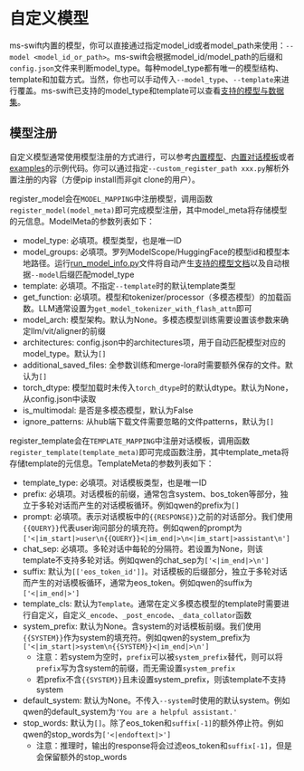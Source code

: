 # 自定义模型

ms-swift内置的模型，你可以直接通过指定model_id或者model_path来使用：`--model <model_id_or_path>`。ms-swift会根据model_id/model_path的后缀和`config.json`文件来判断model_type。每种model_type都有唯一的模型结构、template和加载方式。当然，你也可以手动传入`--model_type`、`--template`来进行覆盖。ms-swift已支持的model_type和template可以查看[支持的模型与数据集](../Instruction/支持的模型和数据集.md)。

## 模型注册

自定义模型通常使用模型注册的方式进行，可以参考[内置模型](https://github.com/modelscope/ms-swift/blob/main/swift/llm/model/model/qwen.py)、[内置对话模板](https://github.com/modelscope/ms-swift/blob/main/swift/llm/template/template/qwen.py)或者[examples](https://github.com/modelscope/swift/blob/main/examples/custom)的示例代码。你可以通过指定`--custom_register_path xxx.py`解析外置注册的内容（方便pip install而非git clone的用户）。

register_model会在`MODEL_MAPPING`中注册模型，调用函数`register_model(model_meta)`即可完成模型注册，其中model_meta将存储模型的元信息。ModelMeta的参数列表如下：
- model_type: 必填项。模型类型，也是唯一ID
- model_groups: 必填项。罗列ModelScope/HuggingFace的模型id和模型本地路径。运行[run_model_info.py](https://github.com/modelscope/ms-swift/blob/main/scripts/utils/run_model_info.py)文件将自动产生[支持的模型文档](https://swift.readthedocs.io/zh-cn/latest/Instruction/%E6%94%AF%E6%8C%81%E7%9A%84%E6%A8%A1%E5%9E%8B%E5%92%8C%E6%95%B0%E6%8D%AE%E9%9B%86.html)以及自动根据`--model`后缀匹配model_type
- template: 必填项。不指定`--template`时的默认template类型
- get_function: 必填项。模型和tokenizer/processor（多模态模型）的加载函数。LLM通常设置为`get_model_tokenizer_with_flash_attn`即可
- model_arch: 模型架构。默认为None。多模态模型训练需要设置该参数来确定llm/vit/aligner的前缀
- architectures: config.json中的architectures项，用于自动匹配模型对应的model_type。默认为`[]`
- additional_saved_files: 全参数训练和merge-lora时需要额外保存的文件。默认为`[]`
- torch_dtype: 模型加载时未传入`torch_dtype`时的默认dtype。默认为None，从config.json中读取
- is_multimodal: 是否是多模态模型，默认为False
- ignore_patterns: 从hub端下载文件需要忽略的文件patterns，默认为`[]`


register_template会在`TEMPLATE_MAPPING`中注册对话模板，调用函数`register_template(template_meta)`即可完成函数注册，其中template_meta将存储template的元信息。TemplateMeta的参数列表如下：
- template_type: 必填项。对话模板类型，也是唯一ID
- prefix: 必填项。对话模板的前缀，通常包含system、bos_token等部分，独立于多轮对话而产生的对话模板循环。例如qwen的prefix为`[]`
- prompt: 必填项。表示对话模板中的`{{RESPONSE}}`之前的对话部分。我们使用`{{QUERY}}`代表user询问部分的填充符。例如qwen的prompt为`['<|im_start|>user\n{{QUERY}}<|im_end|>\n<|im_start|>assistant\n']`
- chat_sep: 必填项。多轮对话中每轮的分隔符。若设置为None，则该template不支持多轮对话。例如qwen的chat_sep为`['<|im_end|>\n']`
- suffix: 默认为`[['eos_token_id']]`。对话模板的后缀部分，独立于多轮对话而产生的对话模板循环，通常为eos_token。例如qwen的suffix为`['<|im_end|>']`
- template_cls: 默认为`Template`。通常在定义多模态模型的template时需要进行自定义，自定义`_encode`、`_post_encode`、`_data_collator`函数
- system_prefix: 默认为None。含system的对话模板前缀。我们使用`{{SYSTEM}}`作为system的填充符。例如qwen的system_prefix为`['<|im_start|>system\n{{SYSTEM}}<|im_end|>\n']`
  - 注意：若system为空时，`prefix`可以被`system_prefix`替代，则可以将`prefix`写为含system的前缀，而无需设置`system_prefix`
  - 若prefix不含`{{SYSTEM}}`且未设置system_prefix，则该template不支持system
- default_system: 默认为None。不传入`--system`时使用的默认system。例如qwen的default_system为`'You are a helpful assistant.'`
- stop_words: 默认为`[]`。除了eos_token和`suffix[-1]`的额外停止符。例如qwen的stop_words为`['<|endoftext|>']`
  - 注意：推理时，输出的response将会过滤eos_token和`suffix[-1]`，但是会保留额外的stop_words
